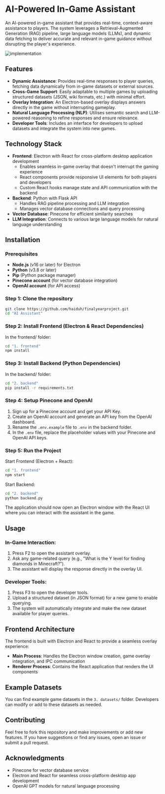 # AI-Powered In-Game Assistant

An AI-powered in-game assistant that provides real-time, context-aware assistance to players. The system leverages a Retrieval-Augmented Generation (RAG) pipeline, large language models (LLMs), and dynamic data fetching to deliver accurate and relevant in-game guidance without disrupting the player's experience.

![implementation](https://github.com/user-attachments/assets/ccaaf314-b2de-4b45-b2f4-452d1d4391dc)


## Features

- **Dynamic Assistance**: Provides real-time responses to player queries, fetching data dynamically from in-game datasets or external sources.
- **Cross-Game Support**: Easily adaptable to multiple games by uploading structured datasets (JSON, wiki formats, etc.) with minimal effort.
- **Overlay Integration**: An Electron-based overlay displays answers directly in the game without interrupting gameplay.
- **Natural Language Processing (NLP)**: Utilises semantic search and LLM-powered reasoning to refine responses and ensure relevance.
- **Developer Tools**: Includes an interface for developers to upload datasets and integrate the system into new games.

## Technology Stack

- **Frontend**: Electron with React for cross-platform desktop application development
  - Enables seamless in-game overlay that doesn't interrupt the gaming experience
  - React components provide responsive UI elements for both players and developers
  - Custom React hooks manage state and API communication with the backend
- **Backend**: Python with Flask API
  - Handles RAG pipeline processing and LLM integration
  - Manages vector database connections and query processing
- **Vector Database**: Pinecone for efficient similarity searches
- **LLM Integration**: Connects to various large language models for natural language understanding

## Installation

### Prerequisites

- **Node.js** (v16 or later) for Electron
- **Python** (v3.8 or later)
- **Pip** (Python package manager)
- **Pinecone account** (for vector database integration)
- **OpenAI account** (for API access)

### Step 1: Clone the repository

```bash
git clone https://github.com/haiduh/finalyearproject.git
cd "AI Assistant"
```

### Step 2: Install Frontend (Electron & React Dependencies)

In the frontend/ folder:

```bash
cd "1. frontend"
npm install
```

### Step 3: Install Backend (Python Dependencies)

In the backend/ folder:

```bash
cd "2. backend"
pip install -r requirements.txt
```

### Step 4: Setup Pinecone and OpenAI

1. Sign up for a Pinecone account and get your API Key.
2. Create an OpenAI account and generate an API key from the OpenAI dashboard.
3. Rename the `.env.example` file to `.env` in the backend folder.
4. In the `.env` file, replace the placeholder values with your Pinecone and OpenAI API keys.

### Step 5: Run the Project

Start Frontend (Electron + React):

```bash
cd "1. frontend"
npm start
```

Start Backend:

```bash
cd "2. backend"
python backend.py
```

The application should now open an Electron window with the React UI where you can interact with the assistant in the game.

## Usage

### In-Game Interaction:

1. Press F2 to open the assistant overlay.
2. Ask any game-related query (e.g., "What is the Y level for finding diamonds in Minecraft?").
3. The assistant will display the response directly in the overlay UI.

### Developer Tools:

1. Press F3 to open the developer tools.
2. Upload a structured dataset (in JSON format) for a new game to enable querying.
3. The system will automatically integrate and make the new dataset available for player queries.

## Frontend Architecture

The frontend is built with Electron and React to provide a seamless overlay experience:

- **Main Process**: Handles the Electron window creation, game overlay integration, and IPC communication
- **Renderer Process**: Contains the React application that renders the UI components

## Example Datasets

You can find example game datasets in the `3. datasets/` folder. Developers can modify or add to these datasets as needed.

## Contributing

Feel free to fork this repository and make improvements or add new features. If you have suggestions or find any issues, open an issue or submit a pull request.

## Acknowledgments

- Pinecone for vector database service
- Electron and React for seamless cross-platform desktop app development
- OpenAI GPT models for natural language processing
